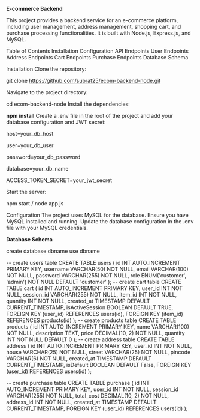 **E-commerce Backend**


This project provides a backend service for an e-commerce platform, including user management, address management, shopping cart, and purchase processing functionalities. 
It is built with Node.js, Express.js, and MySQL.

Table of Contents
Installation
Configuration
  API Endpoints
  User Endpoints
  Address Endpoints
  Cart Endpoints
  Purchase Endpoints
Database Schema

Installation
Clone the repository:


git clone https://github.com/subrat25/ecom-backend-node.git


Navigate to the project directory:


cd ecom-backend-node
Install the dependencies:

**npm install**
Create a .env file in the root of the project and add your database configuration and JWT secret:


host=your_db_host

user=your_db_user

password=your_db_password

database=your_db_name

ACCESS_TOKEN_SECRET=your_jwt_secret



Start the server:

npm start / node app.js


Configuration
The project uses MySQL for the database. Ensure you have MySQL installed and running. Update the database configuration in the .env file with your MySQL credentials.


**Database Schema**

create database dbname
use dbname

-- create users table
CREATE TABLE users (
    id INT AUTO_INCREMENT PRIMARY KEY,
    username VARCHAR(50) NOT NULL,
    email VARCHAR(100) NOT NULL,
    password VARCHAR(255) NOT NULL,
    role ENUM('customer', 'admin') NOT NULL DEFAULT 'customer'
);
-- create cart table
CREATE TABLE cart (
    id INT AUTO_INCREMENT PRIMARY KEY,
    user_id INT NOT NULL,
    session_id VARCHAR(255) NOT NULL,
    item_id INT NOT NULL,
    quantity INT NOT NULL,
    created_at TIMESTAMP DEFAULT CURRENT_TIMESTAMP,
    isActiveSession BOOLEAN DEFAULT TRUE,
    FOREIGN KEY (user_id) REFERENCES users(id),
    FOREIGN KEY (item_id) REFERENCES products(id)
);
-- create products table
CREATE TABLE products (
    id INT AUTO_INCREMENT PRIMARY KEY,
    name VARCHAR(100) NOT NULL,
    description TEXT,
    price DECIMAL(10, 2) NOT NULL,
    quantity INT NOT NULL DEFAULT 0
);
-- create address table
CREATE TABLE address (
    id INT AUTO_INCREMENT PRIMARY KEY,
    user_id INT NOT NULL,
    house VARCHAR(25) NOT NULL,
    street VARCHAR(25) NOT NULL,
    pincode VARCHAR(6) NOT NULL,
    created_at TIMESTAMP DEFAULT CURRENT_TIMESTAMP,
    isDefault BOOLEAN DEFAULT False,
    FOREIGN KEY (user_id) REFERENCES users(id)
);

-- create purchase table
CREATE TABLE purchase (
    id INT AUTO_INCREMENT PRIMARY KEY,
    user_id INT NOT NULL,
    session_id VARCHAR(255) NOT NULL,
    total_cost DECIMAL(10, 2) NOT NULL,
    address_id INT NOT NULL,
    created_at TIMESTAMP DEFAULT CURRENT_TIMESTAMP,
    FOREIGN KEY (user_id) REFERENCES users(id)
);




